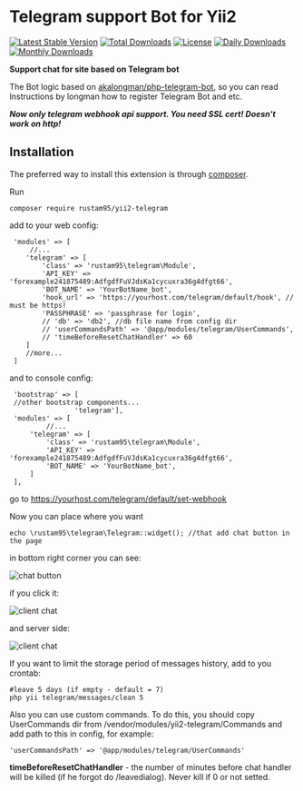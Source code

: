# **Telegram support Bot for Yii2**
[![Latest Stable Version](https://poser.pugx.org/rustam95/yii2-telegram/v/stable)](https://packagist.org/packages/rustam95/yii2-telegram) [![Total Downloads](https://poser.pugx.org/rustam95/yii2-telegram/downloads)](https://packagist.org/packages/rustam95/yii2-telegram) [![License](https://poser.pugx.org/rustam95/yii2-telegram/license)](https://packagist.org/packages/rustam95/yii2-telegram) [![Daily Downloads](https://poser.pugx.org/rustam95/yii2-telegram/d/daily)](https://packagist.org/packages/rustam95/yii2-telegram) [![Monthly Downloads](https://poser.pugx.org/rustam95/yii2-telegram/d/monthly)](https://packagist.org/packages/rustam95/yii2-telegram)

**Support chat for site based on Telegram bot**

The Bot logic based on [akalongman/php-telegram-bot](https://github.com/akalongman/php-telegram-bot), so you can read Instructions by longman how to register Telegram Bot and etc.

***Now only telegram webhook api support. You need SSL cert! Doesn't work on http!*** 

**Installation**
------------

The preferred way to install this extension is through [composer](http://getcomposer.org/download/).

Run


    composer require rustam95/yii2-telegram

 
 add to your web config:
  
     'modules' => [
	     //...
        'telegram' => [
            'class' => 'rustam95\telegram\Module',
            'API_KEY' => 'forexample241875489:AdfgdfFuVJdsKa1cycuxra36g4dfgt66',
            'BOT_NAME' => 'YourBotName_bot',
            'hook_url' => 'https://yourhost.com/telegram/default/hook', // must be https!
            'PASSPHRASE' => 'passphrase for login',
            // 'db' => 'db2', //db file name from config dir
	        // 'userCommandsPath' => '@app/modules/telegram/UserCommands',
	        // 'timeBeforeResetChatHandler' => 60
        ]
	    //more...
     ]
     
 and to console config:
 
     'bootstrap' => [   
     //other bootstrap components...
                    'telegram'],
     'modules' => [
             //...
         'telegram' => [
             'class' => 'rustam95\telegram\Module',
             'API_KEY' => 'forexample241875489:AdfgdfFuVJdsKa1cycuxra36g4dfgt66',
             'BOT_NAME' => 'YourBotName_bot',
         ]
     ],       

go to https://yourhost.com/telegram/default/set-webhook

Now you can place where you want

    echo \rustam95\telegram\Telegram::widget(); //that add chat button in the page

in bottom right corner you can see:

![chat button](https://github.com/modules/yii2-telegram/blob/wiki/_wiki/04.png?raw=true)

if you click it:

![client chat](https://github.com/modules/yii2-telegram/blob/wiki/_wiki/03.png?raw=true)

and server side:

![client chat](https://github.com/modules/yii2-telegram/blob/wiki/_wiki/02.png?raw=true)

If you want to limit the storage period of messages history, add to you crontab:

    #leave 5 days (if empty - default = 7)
    php yii telegram/messages/clean 5

Also you can use custom commands. To do this, you should copy UserCommands dir from /vendor/modules/yii2-telegram/Commands and add path to this in config, for example:

    'userCommandsPath' => '@app/modules/telegram/UserCommands'

**timeBeforeResetChatHandler** - the number of minutes before chat handler will be killed (if he forgot do /leavedialog). Never kill if 0 or not setted.